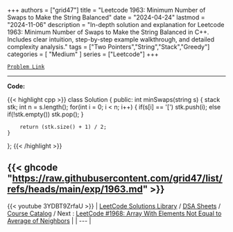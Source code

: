 
+++
authors = ["grid47"]
title = "Leetcode 1963: Minimum Number of Swaps to Make the String Balanced"
date = "2024-04-24"
lastmod = "2024-11-06"
description = "In-depth solution and explanation for Leetcode 1963: Minimum Number of Swaps to Make the String Balanced in C++. Includes clear intuition, step-by-step example walkthrough, and detailed complexity analysis."
tags = ["Two Pointers","String","Stack","Greedy"]
categories = [
    "Medium"
]
series = ["Leetcode"]
+++



[`Problem Link`](https://leetcode.com/problems/minimum-number-of-swaps-to-make-the-string-balanced/description/)

---
**Code:**

{{< highlight cpp >}}
class Solution {
public:
    int minSwaps(string s) {
        stack<char> stk;
        int n = s.length();
        for(int i = 0; i < n; i++) {
            if(s[i] == '[') stk.push(i);
            else if(!stk.empty()) stk.pop();
        }
        
        return (stk.size() + 1) / 2;
    }
};
{{< /highlight >}}

{{< ghcode "https://raw.githubusercontent.com/grid47/list/refs/heads/main/exp/1963.md" >}}
---
{{< youtube 3YDBT9ZrfaU >}}
| [LeetCode Solutions Library](https://grid47.xyz/leetcode/) / [DSA Sheets](https://grid47.xyz/sheets/) / [Course Catalog](https://grid47.xyz/courses/) / Next : [LeetCode #1968: Array With Elements Not Equal to Average of Neighbors](https://grid47.xyz/posts/leetcode-1968-array-with-elements-not-equal-to-average-of-neighbors-solution/) |
| --- |
